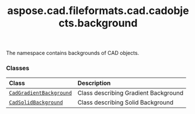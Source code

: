 ﻿---
title: aspose.cad.fileformats.cad.cadobjects.background
second_title: Aspose.CAD for Python via .NET API References
description: 
type: docs
weight: 10
url: /python-net/aspose.cad.fileformats.cad.cadobjects.background/
is_root: false
---

The namespace contains backgrounds of CAD objects.

### Classes
| Class | Description |
| :- | :- |
| [`CadGradientBackground`](/cad/python-net/aspose.cad.fileformats.cad.cadobjects.background/cadgradientbackground) | Class describing Gradient Background |
| [`CadSolidBackground`](/cad/python-net/aspose.cad.fileformats.cad.cadobjects.background/cadsolidbackground) | Class describing Solid Background |


